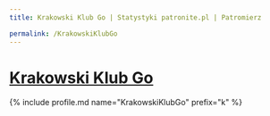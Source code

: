 ```yaml
---
title: Krakowski Klub Go | Statystyki patronite.pl | Patromierz

permalink: /KrakowskiKlubGo
---
```


# [Krakowski Klub Go](https://patronite.pl/KrakowskiKlubGo)

{% include profile.md name="KrakowskiKlubGo" prefix="k" %}
